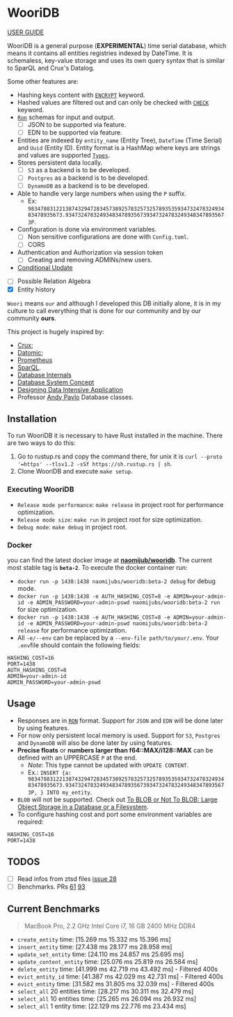 # WooriDB
[USER GUIDE](https://naomijub.github.io/wooridb/)

WooriDB is a general purpose (**EXPERIMENTAL**) time serial database, which means it contains all entities registries indexed by DateTime. It is schemaless, key-value storage and uses its own query syntax that is similar to SparQL and Crux's Datalog. 

Some other features are:
- Hashing keys content with [`ENCRYPT`](https://github.com/naomijub/wooridb#create-entity) keyword.
- Hashed values are filtered out and can only be checked with  [`CHECK`](https://github.com/naomijub/wooridb#checks-validity-of-of-an-encrypted-key) keyword.
- [`Ron`](https://github.com/ron-rs/ron/blob/master/docs/grammar.md) schemas for input and output.
  - [ ] JSON to be supported via feature.
  - [ ] EDN to be supported via feature.
- Entities are indexed by `entity_name` (Entity Tree), `DateTime` (Time Serial) and `Uuid` (Entity ID). Entity format is a HashMap where keys are strings and values are supported [`Types`](https://github.com/naomijub/wooridb/blob/main/wql/src/lib.rs#L78).
- Stores persistent data locally.
  - [ ] `S3` as a backend is to be developed.
  - [ ] `Postgres` as a backend is to be developed.
  - [ ] `DynamoDB` as a backend is to be developed.
- Able to handle very large numbers when using the `P` suffix.
  - Ex: `98347883122138743294728345738925783257325789353593473247832493483478935673.9347324783249348347893567393473247832493483478935673P`.
- Configuration is done via environment variables.
  - [ ] Non sensitive configurations are done with `Config.toml`.
  - [ ] CORS
- Authentication and Authorization via session token
  - [ ] Creating and removing ADMINs/new users.
- [Conditional Update](https://github.com/naomijub/wooridb#match-update-entity)
- [ ] Possible Relation Algebra
- [x] Entity history

`Woori` means `our` and although I developed this DB initially alone, it is in my culture to call everything that is done for our community and by our community **ours**.

This project is hugely inspired by:
- [Crux](https://github.com/juxt/crux); 
- [Datomic](https://www.datomic.com/); 
- [Prometheus](https://github.com/prometheus/prometheus) 
- [SparQL](https://en.wikipedia.org/wiki/SPARQL).
- [Database Internals](https://www.amazon.com.br/Database-Internals-Alex-Petrov/dp/1492040347/ref=sr_1_1?__mk_pt_BR=%C3%85M%C3%85%C5%BD%C3%95%C3%91&dchild=1&keywords=Database+Internals%3A&qid=1612831621&sr=8-1)
- [Database System Concept](https://www.amazon.com.br/dp/B073MPV4YC/ref=dp-kindle-redirect?_encoding=UTF8&btkr=1)
- [Designing Data Intensive Application](https://www.amazon.com.br/Designing-Data-Intensive-Applications-Reliable-Maintainable-ebook/dp/B06XPJML5D/ref=sr_1_1?__mk_pt_BR=%C3%85M%C3%85%C5%BD%C3%95%C3%91&dchild=1&keywords=Designing+Data%E2%80%93Intensive+Applications&qid=1612831724&s=books&sr=1-1)
- Professor [Andy Pavlo](http://www.cs.cmu.edu/~pavlo/) Database classes. 


## Installation

To run WooriDB it is necessary to have Rust installed in the machine. There are two ways to do this:

1. Go to rustup.rs and copy the command there, for unix it is `curl --proto '=https' --tlsv1.2 -sSf https://sh.rustup.rs | sh`.
2. Clone WooriDB and execute `make setup`.


### Executing WooriDB

- `Release mode performance`: `make release` in project root for performance optimization.
- `Release mode size`: `make run` in project root for size optimization.
- `Debug mode`: `make debug` in project root.

### Docker
you can find the latest docker image at **[naomijub/wooridb](https://hub.docker.com/repository/docker/naomijubs/wooridb)**. The current most stable tag is **`beta-2`**. To execute the docker container run:

* `docker run -p 1438:1438 naomijubs/wooridb:beta-2 debug` for debug mode.
* `docker run -p 1438:1438 -e AUTH_HASHING_COST=8 -e ADMIN=your-admin-id -e ADMIN_PASSWORD=your-admin-pswd naomijubs/wooridb:beta-2 run`  for size optimization.
* `docker run -p 1438:1438 -e AUTH_HASHING_COST=8 -e ADMIN=your-admin-id -e ADMIN_PASSWORD=your-admin-pswd naomijubs/wooridb:beta-2 release` for performance optimization.
* All `-e/--env` can be replaced by a `--env-file path/to/your/.env`. Your `.env`file should contain the following fields:
```
HASHING_COST=16
PORT=1438
AUTH_HASHING_COST=8
ADMIN=your-admin-id
ADMIN_PASSWORD=your-admin-pswd
``` 

## Usage
* Responses are in [`RON`](https://github.com/ron-rs/ron) format. Support for `JSON` and `EDN` will be done later by using features.
* For now only persistent local memory is used. Support for `S3`, `Postgres` and `DynamoDB` will also be done later by using features.
* **Precise floats** or **numbers larger than f64::MAX/i128::MAX** can be defined with an UPPERCASE `P` at the end. 
  * _Note_: This type cannot be updated with `UPDATE CONTENT`. 
  * Ex.: `INSERT {a: 98347883122138743294728345738925783257325789353593473247832493483478935673.9347324783249348347893567393473247832493483478935673P, } INTO my_entity`.
* `BLOB` will not be supported. Check out [To BLOB or Not To BLOB: Large Object Storage in a Database or a Filesystem](https://www.microsoft.com/en-us/research/publication/to-blob-or-not-to-blob-large-object-storage-in-a-database-or-a-filesystem/).
* To configure hashing cost and port some environment variables are required:
```
HASHING_COST=16
PORT=1438
```

## TODOS
- [ ] Read infos from ztsd files [issue 28](https://github.com/naomijub/wooridb/issues/28)
- [ ] Benchmarks. PRs [61](https://github.com/naomijub/wooridb/pull/61) [93](https://github.com/naomijub/wooridb/pull/93)

## Current Benchmarks
>  MacBook Pro, 2.2 GHz Intel Core i7, 16 GB 2400 MHz DDR4

- `create_entity`           time:   [15.269 ms 15.332 ms 15.396 ms]
- `insert_entity`           time:   [27.438 ms 28.177 ms 28.958 ms]
- `update_set_entity`       time:   [24.110 ms 24.857 ms 25.695 ms]
- `update_content_entity`   time:   [25.076 ms 25.819 ms 26.584 ms]
- `delete_entity`           time:   [41.999 ms 42.719 ms 43.492 ms] - Filtered 400s
- `evict_entity_id`         time:   [41.387 ms 42.029 ms 42.731 ms] - Filtered 400s
- `evict_entity`            time:   [31.582 ms 31.805 ms 32.039 ms] - Filtered 400s
- `select_all` 20 entities  time:   [28.217 ms 30.311 ms 32.479 ms]
- `select_all` 10 entities  time:   [25.265 ms 26.094 ms 26.932 ms]
- `select_all` 1 entity     time:   [22.129 ms 22.776 ms 23.434 ms]
